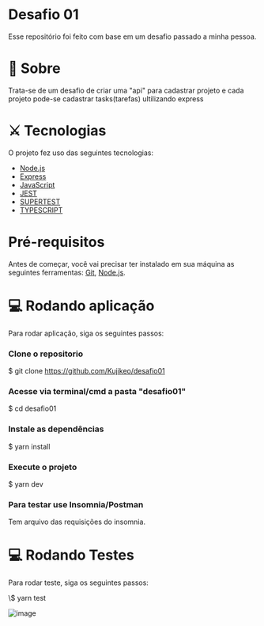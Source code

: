 # Desafio 01
Esse repositório foi feito com base em um desafio passado a minha pessoa.

# 🔎 Sobre 

<p>Trata-se de um desafio de criar uma "api" para cadastrar projeto e cada projeto pode-se cadastrar tasks(tarefas) ultilizando express</p>

# ⚔ Tecnologias

O projeto fez uso das seguintes tecnologias:

- [Node.js](https://nodejs.org/en/)
- [Express](https://expressjs.com/)
- [JavaScript](https://www.javascript.com/)
- [JEST](https://jestjs.io/pt-BR/docs/getting-started)
- [SUPERTEST](https://github.com/visionmedia/supertest#readme)
- [TYPESCRIPT](https://www.typescriptlang.org/l)

# Pré-requisitos

Antes de começar, você vai precisar ter instalado em sua máquina as seguintes ferramentas:
[Git](https://git-scm.com), [Node.js](https://nodejs.org/en/).

# 💻 Rodando aplicação

<p> Para rodar aplicação, siga os seguintes passos: </p>

### Clone o repositorio

\$ git clone <https://github.com/Kujikeo/desafio01>

### Acesse via terminal/cmd a pasta "desafio01"

\$ cd desafio01

### Instale as dependências

\$ yarn install

### Execute o projeto

\$ yarn dev


### Para testar use Insomnia/Postman
Tem arquivo das requisições do insomnia.

# 💻 Rodando Testes

<p> Para rodar teste, siga os seguintes passos: </p>
\$ yarn test


![image](https://user-images.githubusercontent.com/36707552/126053982-6fc5bb30-8a2b-4b02-b4e7-92d312885298.png)

